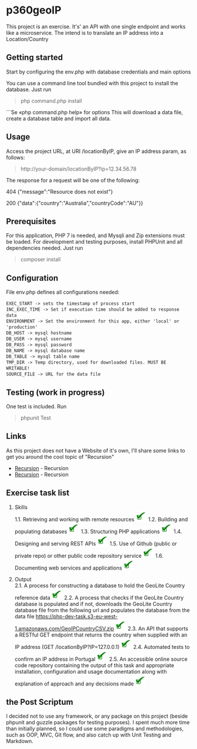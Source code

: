 # p360geoIP

This project is an exercise.
It's' an API with one single endpoint and works like a microservice.
The intend is to translate an IP address into a Location/Country

## Getting started


Start by configuring the env.php with database credentials and main options

You can use a command line tool bundled with this project to install the database. Just run

> php command.php install

´´´Se «php command.php help» for options
This will download a data file, create a database table and import all data.


## Usage

Access the project URL, at URI /locationByIP, give an IP address param, as follows:

> http://your-domain/locationByIP?ip=12.34.56.78

The response for a request will be one of the following:

404		{"message":"Resource does not exist"}

200		{"data":{"country":"Australia","countryCode":"AU"}}


## Prerequisites

For this application, PHP 7 is needed, and Mysqli and Zip extensions must be loaded.
For development and testing purposes, install PHPUnit and all dependencies needed. Just run

> composer install


## Configuration

File env.php defines all configurations needed:

	EXEC_START -> sets the timestamp of process start
	INC_EXEC_TIME -> Set if execution time should be added to response data
	ENVIRONMENT -> Set the environment for this app, either 'local' or 'production'
	DB_HOST -> mysql hostname
	DB_USER -> mysql username
	DB_PASS -> mysql password
	DB_NAME -> mysql database name
	DB_TABLE -> mysql table name
	TMP_DIR -> Temp directory, used for downloaded files. MUST BE WRITABLE!
	SOURCE_FILE -> URL for the data file


## Testing (work in progress)

One test is included. Run

> phpunit Test


## Links

As this project does not have a Website of it's own, I'll share some links to get you around the cool topic of "Recursion"
* [Recursion](https://www.github.com/pmcrealcor/p360geoip/) - Recursion
* [Recursion](https://www.google.com/search/?q=recursion) - Recursion


## Exercise task list

1. Skills <br/>
	1.1. Retrieving and working with remote resources <img width="30px" src="https://github.com/pmcrealcor/p360geoip/blob/master/check.png?raw=true" />
	1.2. Building and populating databases <img width="30px" src="https://github.com/pmcrealcor/p360geoip/blob/master/check.png?raw=true" />
	1.3. Structuring PHP applications <img width="30px" src="https://github.com/pmcrealcor/p360geoip/blob/master/check.png?raw=true" />
	1.4. Designing and serving REST APIs <img width="30px" src="https://github.com/pmcrealcor/p360geoip/blob/master/check.png?raw=true" />
	1.5. Use of Github (public or private repo) or other public code repository service <img width="30px" src="https://github.com/pmcrealcor/p360geoip/blob/master/check.png?raw=true" />
	1.6. Documenting web services and applications <img width="30px" src="https://github.com/pmcrealcor/p360geoip/blob/master/check.png?raw=true" />

2. Output <br/>
	2.1. A process for constructing a database to hold the GeoLite Country reference data <img width="30px" src="https://github.com/pmcrealcor/p360geoip/blob/master/check.png?raw=true" />
	2.2. A process that checks if the GeoLite Country database is populated and if not, downloads the GeoLite Country database file from the following url and populates the database from the data file https://php-dev-task.s3-eu-west-1.amazonaws.com/GeoIPCountryCSV.zip <img width="30px" src="https://github.com/pmcrealcor/p360geoip/blob/master/check.png?raw=true" />
	2.3. An API that supports a RESTful GET endpoint that returns the country when supplied with an IP address (GET /locationByIP?IP=127.0.0.1) <img width="30px" src="https://github.com/pmcrealcor/p360geoip/blob/master/check.png?raw=true" />
	2.4. Automated tests to confirm an IP address in Portugal <img width="30px" src="https://github.com/pmcrealcor/p360geoip/blob/master/check.png?raw=true" />
	2.5. An accessible online source code repository containing the output of this task and appropriate installation, configuration and usage documentation along with explanation of approach and any decisions made <img width="30px" src="https://github.com/pmcrealcor/p360geoip/blob/master/check.png?raw=true" />


## the Post Scriptum

I decided not to use any framework, or any package on this project (beside phpunit and guzzle packages for testing purposes).
I spent much more time than initially planned, so I could use some paradigms and methodologies, such as OOP, MVC, Git flow, and also catch up with Unit Testing and Markdown.


